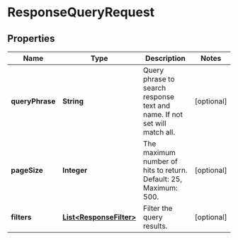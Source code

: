 
# ResponseQueryRequest

## Properties
Name | Type | Description | Notes
------------ | ------------- | ------------- | -------------
**queryPhrase** | **String** | Query phrase to search response text and name. If not set will match all. |  [optional]
**pageSize** | **Integer** | The maximum number of hits to return. Default: 25, Maximum: 500. |  [optional]
**filters** | [**List&lt;ResponseFilter&gt;**](ResponseFilter.md) | Filter the query results. |  [optional]



